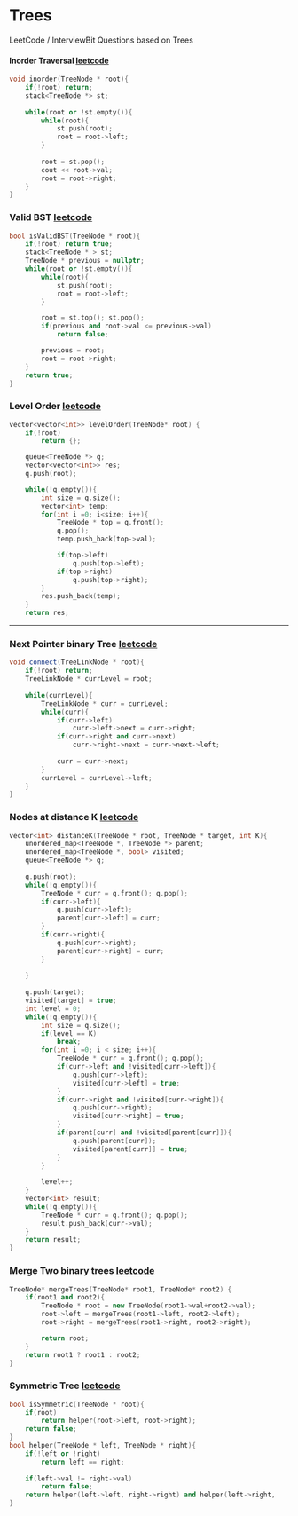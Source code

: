 # Trees

LeetCode / InterviewBit Questions based on Trees 

#### Inorder Traversal [leetcode](https://leetcode.com/problems/binary-tree-inorder-traversal/)
```cpp
void inorder(TreeNode * root){
	if(!root) return;
	stack<TreeNode *> st;
	
	while(root or !st.empty()){
		while(root){
			st.push(root);
			root = root->left;
		}
		
		root = st.pop();
		cout << root->val;
		root = root->right;
	}
}
```

### Valid BST [leetcode](https://leetcode.com/problems/validate-binary-search-tree/)
```cpp
bool isValidBST(TreeNode * root){
	if(!root) return true;
	stack<TreeNode * > st;
	TreeNode * previous = nullptr;
	while(root or !st.empty()){
		while(root){
			st.push(root);
			root = root->left;
		}

		root = st.top(); st.pop();
		if(previous and root->val <= previous->val)
			return false;

		previous = root;
		root = root->right;
	}
	return true;
}
```

### Level Order [leetcode](https://leetcode.com/problems/binary-tree-level-order-traversal/)
```cpp
vector<vector<int>> levelOrder(TreeNode* root) {
	if(!root)
		return {};

	queue<TreeNode *> q;
	vector<vector<int>> res;
	q.push(root);

	while(!q.empty()){
		int size = q.size();
		vector<int> temp;
		for(int i =0; i<size; i++){
			TreeNode * top = q.front();
			q.pop();
			temp.push_back(top->val);

			if(top->left)
				q.push(top->left);
			if(top->right)
				q.push(top->right);
		}
		res.push_back(temp);
	}
	return res;
```

---
###  Next Pointer binary Tree [leetcode](https://leetcode.com/problems/populating-next-right-pointers-in-each-node/)
```cpp
void connect(TreeLinkNode * root){
	if(!root) return;
	TreeLinkNode * currLevel = root;
	
	while(currLevel){
		TreeLinkNode * curr = currLevel;
		while(curr){
			if(curr->left)
				curr->left->next = curr->right;
			if(curr->right and curr->next)
				curr->right->next = curr->next->left;
			
			curr = curr->next;
		}
		currLevel = currLevel->left;
	}
}
```

### Nodes at distance K [leetcode](https://leetcode.com/problems/all-nodes-distance-k-in-binary-tree/)
```cpp
vector<int> distanceK(TreeNode * root, TreeNode * target, int K){
	unordered_map<TreeNode *, TreeNode *> parent;
	unordered_map<TreeNode *, bool> visited;
	queue<TreeNode *> q;
	
	q.push(root);
	while(!q.empty()){
		TreeNode * curr = q.front(); q.pop();
		if(curr->left){
			q.push(curr->left);
			parent[curr->left] = curr;
		}
		if(curr->right){
			q.push(curr->right);
			parent[curr->right] = curr;
		}
		
	}
	
	q.push(target);
	visited[target] = true;
	int level = 0;
	while(!q.empty()){
		int size = q.size();
		if(level == K)
			break;
		for(int i =0; i < size; i++){
			TreeNode * curr = q.front(); q.pop();
			if(curr->left and !visited[curr->left]){
				q.push(curr->left);
				visited[curr->left] = true;
			}
			if(curr->right and !visited[curr->right]){
				q.push(curr->right);
				visited[curr->right] = true;
			}
			if(parent[curr] and !visited[parent[curr]]){
				q.push(parent[curr]);
				visited[parent[curr]] = true;
			}
		}
		
		level++;
	}
	vector<int> result;
	while(!q.empty()){
		TreeNode * curr = q.front(); q.pop();
		result.push_back(curr->val);
	}
	return result;
}
```

### Merge Two binary trees [leetcode](https://leetcode.com/problems/merge-two-binary-trees/)
```cpp
TreeNode* mergeTrees(TreeNode* root1, TreeNode* root2) {
	if(root1 and root2){
		TreeNode * root = new TreeNode(root1->val+root2->val);
		root->left = mergeTrees(root1->left, root2->left);
		root->right = mergeTrees(root1->right, root2->right);

		return root;
	}
	return root1 ? root1 : root2;
}
```

### Symmetric Tree [leetcode](https://leetcode.com/problems/symmetric-tree/)
```cpp
bool isSymmetric(TreeNode * root){
	if(root)
		return helper(root->left, root->right);
	return false;
}
bool helper(TreeNode * left, TreeNode * right){
	if(!left or !right)
		return left == right;
	
	if(left->val != right->val)
		return false;	
	return helper(left->left, right->right) and helper(left->right, 	right->left);
}
```